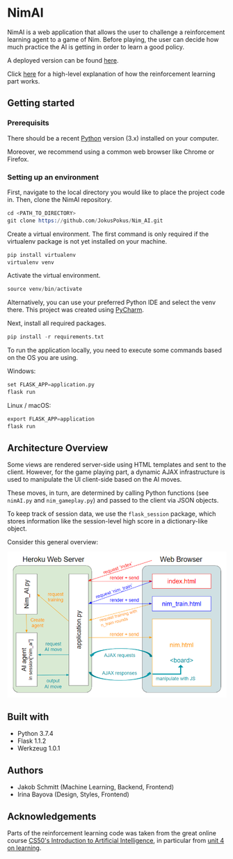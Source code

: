 # NimAI

NimAI is a web application that allows the user to challenge a reinforcement learning agent to a game of Nim. Before playing, the user can decide how much practice the AI is getting in order to learn a good policy.

A deployed version can be found [here](https://nimai.herokuapp.com/).

Click [here](https://towardsdatascience.com/who-learns-faster-you-or-my-ai-681e442416b0) for a high-level explanation of how the reinforcement learning part works.

## Getting started

### Prerequisits

There should be a recent [Python](https://www.python.org/downloads/) version (3.x) installed on your computer. 

Moreover, we recommend using a common web browser like Chrome or Firefox.

### Setting up an environment

First, navigate to the local directory you would like to place the project code in. Then, clone the NimAI repository.

```s
cd <PATH_TO_DIRECTORY>
git clone https://github.com/JokusPokus/Nim_AI.git
```

Create a virtual environment. The first command is only required if the virtualenv package is not yet installed on your machine.

```s
pip install virtualenv
virtualenv venv
```

Activate the virtual environment.

```s
source venv/bin/activate
```

Alternatively, you can use your preferred Python IDE and select the venv there. This project was created using [PyCharm](https://www.jetbrains.com/pycharm/).

Next, install all required packages.

```s
pip install -r requirements.txt
```

To run the application locally, you need to execute some commands based on the OS you are using.

Windows:

```s
set FLASK_APP=application.py
flask run
```

Linux / macOS:

```s
export FLASK_APP=application
flask run
```

## Architecture Overview

Some views are rendered server-side using HTML templates and sent to the client. However, for the game playing part, a dynamic AJAX infrastructure is used to manipulate the UI client-side based on the AI moves. 

These moves, in turn, are determined by calling Python functions (see `nimAI.py` and `nim_gameplay.py`) and passed to the client via JSON objects.

To keep track of session data, we use the `flask_session` package, which stores information like the session-level high score in a dictionary-like object.

Consider this general overview:

![Architecture Diagram](diagram.png?raw=true "Diagram")
## Built with

- Python 3.7.4
- Flask 1.1.2
- Werkzeug 1.0.1

## Authors

- Jakob Schmitt (Machine Learning, Backend, Frontend)
- Irina Bayova (Design, Styles, Frontend)

## Acknowledgements

Parts of the reinforcement learning code was taken from the great online course [CS50's Introduction to Artificial Intelligence](https://cs50.harvard.edu/ai/2020/), in particular from [unit 4 on learning](https://cs50.harvard.edu/ai/2020/weeks/4/).